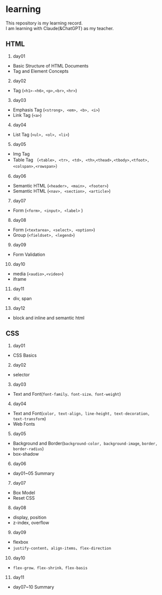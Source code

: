 # learning
This repository is my learning record.<br>
I am learning with Claude(&ChatGPT) as my teacher.

## HTML
1. day01
  - Basic Structure of HTML Documents
  - Tag and Element Concepts

2. day02
  - Tag (`<h1>-<h6>`, `<p>,<br>`, `<hr>`)

3. day03
  - Emphasis Tag (`<strong>, <em>, <b>, <i>`)
  - Link Tag (`<a>`)

4. day04
  - List Tag (`<ul>, <ol>, <li>`)

5. day05
  - Img Tag
  - Table Tag （`<table>, <tr>, <td>, <th>`,`<thead>,<tbody>,<tfoot>,<colspan>,<rowspan>`）

6. day06
  - Semantic HTML (`<header>, <main>, <footer>`)
  - Semantic HTML (`<nav>, <section>, <article>`)

7. day07
  - Form (`<form>, <input>, <label>` )

8. day08
  - Form (`<textarea>, <select>, <option>`)
  - Group (`<fieldset>, <legend>`)

9. day09
  - Form Validation

10. day10
  - media (`<audio>,<video>`)
  - iframe

11. day11
  - div, span

13. day12
  - block and inline and semantic html

## CSS
1. day01
  - CSS Basics

2. day02
  - selector

3. day03
  - Text and Font(`font-family、font-size、font-weight`)

4. day04
  - Text and Font(`color, text-align, line-height, text-decoration, text-transform`)
  - Web Fonts

5. day05
  - Background and Border(`background-color, background-image`, `border, border-radius`)
  - box-shadow

6. day06
  - day01~05 Summary

7. day07
  - Box Model
  - Reset CSS

8. day08
  - display, position
  - z-index, overflow

9. day09
  - flexbox
  - `justify-content`、`align-items`、`flex-direction`

10. day10
  - `flex-grow、flex-shrink、flex-basis`

11. day11
  - day07~10 Summary
